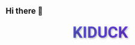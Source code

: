## Hi there 👋
<html lang="en">
<head>
    <meta charset="UTF-8">
    <meta name="viewport" content="width=device-width, initial-scale=1.0">
    <style>
        .ai-title {
            font-family: 'Roboto', sans-serif;
            font-size: 3em;
            color: #4A90E2;
            text-shadow: 2px 2px 4px rgba(0, 0, 0, 0.3);
            background: linear-gradient(90deg, #4A90E2, #9013FE);
            -webkit-background-clip: text;
            -webkit-text-fill-color: transparent;
            text-align: center;
            margin: 20px 0;
        }
    </style>
    <link href="https://fonts.googleapis.com/css2?family=Roboto:wght@300;400;700&display=swap" rel="stylesheet">
    <title>GitHub Page</title>
</head>
<body>
    <h1 class="ai-title">KIDUCK</h1>
</body>
</html>
